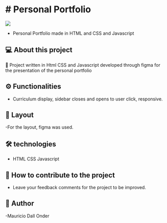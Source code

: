# # Personal Portfolio


<img src="https://img.shields.io/badge/build-passing-brightgreen"/>

- Personal Portfolio made in HTML and CSS and Javascript



## 💻 About this project
🚀 Project written in Html CSS and Javascript developed through figma for the presentation of the personal portfolio

## ⚙️ Functionalities
- Curriculum display, sidebar closes and opens to user click, responsive.

## 🎨 Layout
-For the layout, figma was used.

## 🛠 technologies
- HTML CSS Javascript

## 💪 How to contribute to the project
- Leave your feedback comments for the project to be improved.

## 🦸 Author
-Mauricio Dall Onder
